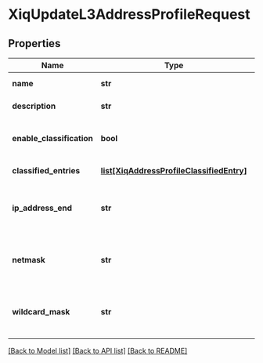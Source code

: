 # XiqUpdateL3AddressProfileRequest

## Properties
Name | Type | Description | Notes
------------ | ------------- | ------------- | -------------
**name** | **str** | The L3 Address profile name | 
**description** | **str** | The L3 Address profile description | [optional] 
**enable_classification** | **bool** | The flag to enable classification entries on host name address profile | [optional] 
**classified_entries** | [**list[XiqAddressProfileClassifiedEntry]**](XiqAddressProfileClassifiedEntry.md) | The host name address profile classified entries | [optional] 
**ip_address_end** | **str** | The classified entry IP address end, only available for \&quot;IP_RANGE\&quot; address type | [optional] 
**netmask** | **str** | The classified entry IP address end, only available for \&quot;IP_SUBNET\&quot; address type | [optional] 
**wildcard_mask** | **str** | The wildcard address profile mask value, only available for \&quot;WILDCARD\&quot; address type | [optional] 

[[Back to Model list]](../README.md#documentation-for-models) [[Back to API list]](../README.md#documentation-for-api-endpoints) [[Back to README]](../README.md)


